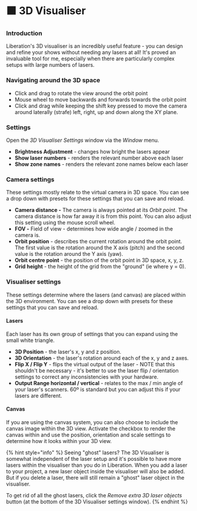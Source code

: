 # 🟧 3D Visualiser

### Introduction

Liberation's 3D visualiser is an incredibly useful feature -  you can design and refine your shows without needing any lasers at all! It's proved an invaluable tool for me, especially when there are particularly complex setups with large numbers of lasers.&#x20;

### Navigating around the 3D space&#x20;

* Click and drag to rotate the view around the orbit point
* Mouse wheel to move backwards and forwards towards the orbit point
* Click and drag while keeping the shift key pressed to move the camera around laterally (strafe) left, right, up and down along the XY plane. &#x20;

### Settings

Open the _3D Visualiser Settings_ window via the _Window_ menu.&#x20;

* **Brightness Adjustment** - changes how bright the lasers appear
* **Show laser numbers** - renders the relevant number above each laser
* &#x20;**Show zone names** - renders the relevant zone names below each laser

### Camera settings

These settings mostly relate to the virtual camera in 3D space. You can see a drop down with presets for these settings that you can save and reload.&#x20;

* **Camera distance -** The camera is always pointed at its _Orbit point_. The camera distance is how far away it is from this point. You can also adjust this setting using the mouse scroll wheel.&#x20;
* **FOV -** Field of view - determines how wide angle / zoomed in the camera is.&#x20;
* **Orbit position** - describes the current rotation around the orbit point. The first value is the rotation around the X axis (pitch) and the second value is the rotation around the Y axis (yaw).&#x20;
* **Orbit centre point** - the position of the orbit point in 3D space, x, y, z.&#x20;
* **Grid height** - the height of the grid from the "ground" (ie where y = 0).&#x20;

### Visualiser settings

These settings determine where the lasers (and canvas) are placed within the 3D environment. You can see a drop down with presets for these settings that you can save and reload.&#x20;

#### Lasers

Each laser has its own group of settings that you can expand using the small white triangle.

* **3D Position** - the laser's x, y and z position.&#x20;
* **3D Orientation** - the laser's rotation around each of the x, y and z axes.&#x20;
* **Flip X / Flip Y** - flips the virtual output of the laser - NOTE that this shouldn't be necessary - it's better to use the laser flip / orientation settings to correct any inconsistencies with your hardware.&#x20;
* **Output Range horizontal / vertical** - relates to the max / min angle of your laser's scanners. 60º is standard but you can adjust this if your lasers are different.&#x20;

#### Canvas

If you are using the canvas system, you can also choose to include the canvas image within the 3D view. Activate the checkbox to render the canvas within and use the position, orientation and scale settings to determine how it looks within your 3D view.&#x20;



{% hint style="info" %}
Seeing "ghost" lasers? The 3D Visualiser is somewhat independent of the laser setup and it's possible to have more lasers within the visualiser than you do in Liberation. When you add a laser to your project, a new laser object inside the visualiser will also be added. But if you delete a laser, there will still remain a "ghost" laser object in the visualiser.&#x20;

To get rid of all the ghost lasers, click the _Remove extra 3D laser objects_ button (at the bottom of the 3D Visualiser settings window).
{% endhint %}
